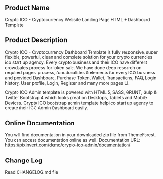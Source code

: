 Product Name
---------------
Crypto ICO - Cryptocurrency Website Landing Page HTML + Dashboard Template


Product Description
-------------------
Crypto ICO - Cryptocurrency Dashboard Template is fully responsive, super flexible, powerful, clean and complete solution for your crypto currencies ico start up agency. Every crypto business and their ICO have different crowdsales process for token sale. We have done deep research on required pages, process, functionalities & elements for every ICO business and provided Dashboard, Purchase Token, Wallet, Transactions, FAQ, Login history, User profile, Login, Register and many more pages UI.

Crypto ICO Admin template is powered with HTML 5, SASS, GRUNT, Gulp & Twitter Bootstrap 4 which looks great on Desktops, Tablets and Mobile Devices. Crypto ICO bootstrap admin template help ico start up agency to create their ICO Admin Dashboard easily.


Online Documentation
--------------------
You will find documentation in your downloaded zip file from ThemeForest. You can access documentation online as well.
Documentation URL: https://pixinvent.com/demo/crypto-ico-admin/documentation/

Change Log
----------
Read CHANGELOG.md file
